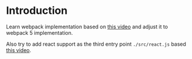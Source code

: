 # Introduction

Learn webpack implementation based on [this video](https://www.youtube.com/watch?v=MpGLUVbqoYQ&ab_channel=freeCodeCamp.org) and adjust it to webpack 5 implementation.

Also try to add react support as the third entry point `./src/react.js` based [this video](https://www.youtube.com/watch?v=e_oGhRHDzcc&ab_channel=BetterCodingAcademy).
